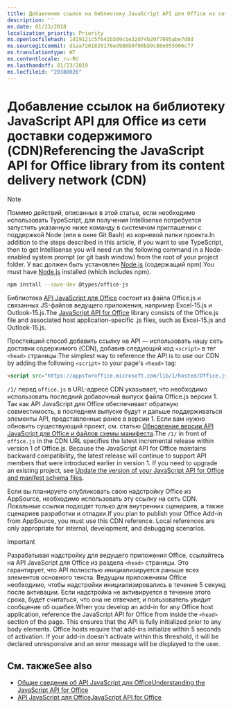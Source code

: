 ```yaml
---
title: Добавление ссылок на библиотеку JavaScript API для Office из сети доставки содержимого (CDN)
description: ''
ms.date: 01/23/2018
localization_priority: Priority
ms.openlocfilehash: 1d19121c5f641b509c1e32d74b20f7095abe7d8d
ms.sourcegitcommit: d1aa7201820176ed986b9f00bb9c88e055906c77
ms.translationtype: HT
ms.contentlocale: ru-RU
ms.lasthandoff: 01/23/2019
ms.locfileid: "29388026"
---
```

# <a name="referencing-the-javascript-api-for-office-library-from-its-content-delivery-network-cdn"></a><span data-ttu-id="c934d-102">Добавление ссылок на библиотеку JavaScript API для Office из сети доставки содержимого (CDN)</span><span class="sxs-lookup"><span data-stu-id="c934d-102">Referencing the JavaScript API for Office library from its content delivery network (CDN)</span></span>

> [!NOTE]
> <span data-ttu-id="c934d-103">Помимо действий, описанных в этой статье, если необходимо использовать TypeScript, для получения Intellisense потребуется запустить указанную ниже команду в системном приглашении с поддержкой Node (или в окне Git Bash) из корневой папки проекта.</span><span class="sxs-lookup"><span data-stu-id="c934d-103">In addition to the steps described in this article, if you want to use TypeScript, then to get Intellisense you will need run the following command in a Node-enabled system prompt (or git bash window) from the root of your project folder.</span></span> <span data-ttu-id="c934d-104">У вас должен быть установлен [Node.js](https://nodejs.org) (содержащий npm).</span><span class="sxs-lookup"><span data-stu-id="c934d-104">You must have [Node.js](https://nodejs.org) installed (which includes npm).</span></span>
> 
> ```bash
> npm install --save-dev @types/office-js
> ```

<span data-ttu-id="c934d-105">Библиотека [API JavaScript для Office](https://docs.microsoft.com/office/dev/add-ins/reference/javascript-api-for-office) состоит из файла Office.js и связанных JS-файлов ведущего приложения, например Excel-15.js и Outlook-15.js.</span><span class="sxs-lookup"><span data-stu-id="c934d-105">The [JavaScript API for Office](https://docs.microsoft.com/office/dev/add-ins/reference/javascript-api-for-office) library consists of the Office.js file and associated host application-specific .js files, such as Excel-15.js and Outlook-15.js.</span></span> 


<span data-ttu-id="c934d-106">Простейший способ добавить ссылку на API — использовать нашу сеть доставки содержимого (CDN), добавив следующий код `<script>` в тег `<head>` страницы:</span><span class="sxs-lookup"><span data-stu-id="c934d-106">The simplest way to reference the API is to use our CDN by adding the following `<script>` to your page's `<head>` tag:</span></span>  

```html
<script src="https://appsforoffice.microsoft.com/lib/1/hosted/Office.js" type="text/javascript"></script>
```

<span data-ttu-id="c934d-p102">`/1/` перед `office.js` в URL-адресе CDN указывает, что необходимо использовать последний добавочный выпуск файла Office.js версии 1. Так как API JavaScript для Office обеспечивает обратную совместимость, в последнем выпуске будут и дальше поддерживаться элементы API, представленные ранее в версии 1. Если вам нужно обновить существующий проект, см. статью [Обновление версии API JavaScript для Office и файлов схемы манифеста](update-your-javascript-api-for-office-and-manifest-schema-version.md).</span><span class="sxs-lookup"><span data-stu-id="c934d-p102">The  `/1/` in front of `office.js` in the CDN URL specifies the latest incremental release within version 1 of Office.js. Because the JavaScript API for Office maintains backward compatibility, the latest release will continue to support API members that were introduced earlier in version 1. If you need to upgrade an existing project, see [Update the version of your JavaScript API for Office and manifest schema files](update-your-javascript-api-for-office-and-manifest-schema-version.md).</span></span> 

<span data-ttu-id="c934d-p103">Если вы планируете опубликовать свою надстройку Office из AppSource, необходимо использовать эту ссылку на сеть CDN. Локальные ссылки подходят только для внутренних сценариев, а также сценариев разработки и отладки.</span><span class="sxs-lookup"><span data-stu-id="c934d-p103">If you plan to publish your Office Add-in from AppSource, you must use this CDN reference. Local references are only appropriate for internal, development, and debugging scenarios.</span></span>

> [!IMPORTANT]
>  <span data-ttu-id="c934d-p104">Разрабатывая надстройку для ведущего приложения Office, ссылайтесь на API JavaScript для Office из раздела `<head>` страницы. Это гарантирует, что API полностью инициализируется раньше всех элементов основного текста. Ведущим приложениям Office необходимо, чтобы надстройки инициализировались в течение 5 секунд после активации. Если надстройка не активируется в течение этого срока, будет считаться, что она не отвечает, и пользователь увидит сообщение об ошибке.</span><span class="sxs-lookup"><span data-stu-id="c934d-p104">When you develop an add-in for any Office host application, reference the JavaScript API for Office from inside the `<head>` section of the page. This ensures that the API is fully initialized prior to any body elements. Office hosts require that add-ins initialize within 5 seconds of activation. If your add-in doesn't activate within this threshold, it will be declared unresponsive and an error message will be displayed to the user.</span></span>       

## <a name="see-also"></a><span data-ttu-id="c934d-116">См. также</span><span class="sxs-lookup"><span data-stu-id="c934d-116">See also</span></span>

- [<span data-ttu-id="c934d-117">Общие сведения об API JavaScript для Office</span><span class="sxs-lookup"><span data-stu-id="c934d-117">Understanding the JavaScript API for Office</span></span>](understanding-the-javascript-api-for-office.md)    
- [<span data-ttu-id="c934d-118">API JavaScript для Office</span><span class="sxs-lookup"><span data-stu-id="c934d-118">JavaScript API for Office</span></span>](https://docs.microsoft.com/office/dev/add-ins/reference/javascript-api-for-office)
    

